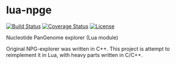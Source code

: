 lua-npge
========

[![Build Status](https://travis-ci.org/npge/lua-npge.png?branch=master)](https://travis-ci.org/npge/lua-npge)
[![Coverage Status](https://coveralls.io/repos/npge/lua-npge/badge.png?branch=master)](https://coveralls.io/r/npge/lua-npge?branch=master)
[![License](http://img.shields.io/badge/License-MIT-brightgreen.png)](LICENSE)

Nucleotide PanGenome explorer (Lua module)

Original NPG-explorer was written in C++.
This project is attempt to reimplement it in Lua,
with heavy parts written in C/C++.
